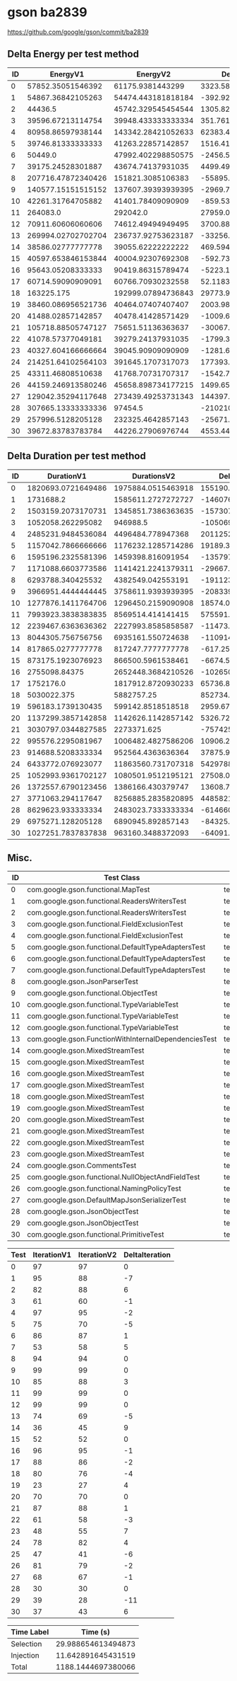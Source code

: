# gson ba2839


https://github.com/google/gson/commit/ba2839



## Delta Energy per test method


| ID | EnergyV1 | EnergyV2 | DeltaEnergy | σV1 | σV2 |
| --- | --- | --- | --- | --- | --- |
| 0 | 57852.35051546392 | 61175.9381443299 | 3323.5876288659783 | 25330.32836203837 | 27516.137447639892 |
| 1 | 54867.36842105263 | 54474.443181818184 | -392.9252392344497 | 21095.667900032855 | 20047.457476435735 |
| 2 | 44436.5 | 45742.329545454544 | 1305.8295454545441 | 13162.285425253993 | 14881.412621364572 |
| 3 | 39596.67213114754 | 39948.433333333334 | 351.7612021857931 | 5039.90721590795 | 4404.568777102048 |
| 4 | 80958.86597938144 | 143342.28421052633 | 62383.41823114488 | 257570.81023966617 | 442902.39515247993 |
| 5 | 39746.81333333333 | 41263.22857142857 | 1516.4152380952364 | 7192.84554483288 | 7944.420973544766 |
| 6 | 50449.0 | 47992.402298850575 | -2456.597701149425 | 20022.972859100595 | 15595.431325149873 |
| 7 | 39175.24528301887 | 43674.74137931035 | 4499.496096291477 | 8396.46491406019 | 11392.92284492249 |
| 8 | 207716.47872340426 | 151821.3085106383 | -55895.17021276595 | 557557.1007048311 | 455505.76799578086 |
| 9 | 140577.15151515152 | 137607.39393939395 | -2969.7575757575687 | 41253.062027364824 | 37989.34962334059 |
| 10 | 42261.31764705882 | 41401.78409090909 | -859.5335561497341 | 14530.232218873669 | 10880.237515631956 |
| 11 | 264083.0 | 292042.0 | 27959.0 | 577588.6219512075 | 615108.3255104607 |
| 12 | 70911.60606060606 | 74612.49494949495 | 3700.8888888888905 | 31693.12278515822 | 26167.002030035335 |
| 13 | 269994.02702702704 | 236737.92753623187 | -33256.09949079517 | 653357.0083962203 | 631309.5862260283 |
| 14 | 38586.02777777778 | 39055.62222222222 | 469.59444444443943 | 5835.44110722532 | 5706.92913839109 |
| 15 | 40597.653846153844 | 40004.92307692308 | -592.7307692307659 | 5559.065094629794 | 5638.635210096888 |
| 16 | 95643.05208333333 | 90419.86315789474 | -5223.18892543859 | 86758.88743672149 | 59791.03934460073 |
| 17 | 60714.59090909091 | 60766.70930232558 | 52.118393234668474 | 33595.74823668384 | 31098.692009010752 |
| 18 | 163225.175 | 192999.07894736843 | 29773.90394736844 | 501889.2422412233 | 555223.275048918 |
| 19 | 38460.086956521736 | 40464.07407407407 | 2003.9871175523367 | 4917.24144045652 | 5620.281684821078 |
| 20 | 41488.02857142857 | 40478.41428571429 | -1009.614285714284 | 7754.547863712768 | 7898.05590453907 |
| 21 | 105718.88505747127 | 75651.51136363637 | -30067.373693834903 | 357352.83855745045 | 212567.6019553969 |
| 22 | 41078.57377049181 | 39279.24137931035 | -1799.3323911814587 | 6688.463854754782 | 5029.010337652806 |
| 23 | 40327.604166666664 | 39045.90909090909 | -1281.695075757576 | 5355.991173208059 | 5493.404426376738 |
| 24 | 214251.64102564103 | 391645.1707317073 | 177393.52970606627 | 561105.5987450585 | 790152.0432581593 |
| 25 | 43311.46808510638 | 41768.70731707317 | -1542.7607680332148 | 8471.40396777014 | 7770.740261199035 |
| 26 | 44159.246913580246 | 45658.898734177215 | 1499.6518205969696 | 11800.024010784176 | 11979.521330428894 |
| 27 | 129042.35294117648 | 273439.49253731343 | 144397.13959613696 | 417752.16752427316 | 630594.3679524774 |
| 28 | 307665.13333333336 | 97454.5 | -210210.63333333336 | 687190.4405642215 | 314140.1005522589 |
| 29 | 257996.5128205128 | 232325.4642857143 | -25671.048534798523 | 647959.5921499835 | 557417.7211947634 |
| 30 | 39672.83783783784 | 44226.27906976744 | 4553.4412319296025 | 6303.839925913512 | 8706.869397941935 |

## Delta Duration per test method


| ID | DurationV1 | DurationsV2 | DeltaDuration |
| --- | --- | --- | --- |
| 0 | 1820693.0721649486 | 1975884.0515463918 | 155190.97938144323 |
| 1 | 1731688.2 | 1585611.2727272727 | -146076.92727272725 |
| 2 | 1503159.2073170731 | 1345851.7386363635 | -157307.4686807096 |
| 3 | 1052058.262295082 | 946988.5 | -105069.76229508198 |
| 4 | 2485231.9484536084 | 4496484.778947368 | 2011252.8304937598 |
| 5 | 1157042.7866666666 | 1176232.1285714286 | 19189.341904761968 |
| 6 | 1595196.2325581396 | 1459398.816091954 | -135797.4164661856 |
| 7 | 1171088.6603773586 | 1141421.2241379311 | -29667.43623942742 |
| 8 | 6293788.340425532 | 4382549.042553191 | -1911239.2978723412 |
| 9 | 3966951.4444444445 | 3758611.9393939395 | -208339.50505050505 |
| 10 | 1277876.1411764706 | 1296450.2159090908 | 18574.07473262027 |
| 11 | 7993923.3838383835 | 8569514.414141415 | 575591.0303030312 |
| 12 | 2239467.6363636362 | 2227993.8585858587 | -11473.777777777519 |
| 13 | 8044305.756756756 | 6935161.550724638 | -1109144.2060321188 |
| 14 | 817865.0277777778 | 817247.7777777778 | -617.25 |
| 15 | 873175.1923076923 | 866500.5961538461 | -6674.596153846127 |
| 16 | 2755098.84375 | 2652448.3684210526 | -102650.47532894742 |
| 17 | 1752176.0 | 1817912.8720930233 | 65736.87209302327 |
| 18 | 5030022.375 | 5882757.25 | 852734.875 |
| 19 | 596183.1739130435 | 599142.8518518518 | 2959.677938808338 |
| 20 | 1137299.3857142858 | 1142626.1142857142 | 5326.728571428452 |
| 21 | 3030797.0344827585 | 2273371.625 | -757425.4094827585 |
| 22 | 995576.2295081967 | 1006482.4827586206 | 10906.253250423935 |
| 23 | 914688.5208333334 | 952564.4363636364 | 37875.91553030303 |
| 24 | 6433772.076923077 | 11863560.731707318 | 5429788.654784241 |
| 25 | 1052993.9361702127 | 1080501.9512195121 | 27508.015049299458 |
| 26 | 1372557.6790123456 | 1386166.430379747 | 13608.751367401332 |
| 27 | 3771063.294117647 | 8256885.2835820895 | 4485821.989464442 |
| 28 | 8629623.933333334 | 2483023.7333333334 | -6146600.2 |
| 29 | 6975271.128205128 | 6890945.892857143 | -84325.23534798529 |
| 30 | 1027251.7837837838 | 963160.3488372093 | -64091.4349465745 |

## Misc.

| ID | Test Class | Test Method |
| --- | --- | --- |
| 0 | com.google.gson.functional.MapTest | testSerializeMaps |
| 1 | com.google.gson.functional.ReadersWritersTest | testReadWriteTwoObjects |
| 2 | com.google.gson.functional.ReadersWritersTest | testReadWriteTwoStrings |
| 3 | com.google.gson.functional.FieldExclusionTest | testDefaultNestedStaticClassIncluded |
| 4 | com.google.gson.functional.FieldExclusionTest | testDefaultInnerClassExclusion |
| 5 | com.google.gson.functional.DefaultTypeAdaptersTest | testBitSetDeserialization |
| 6 | com.google.gson.functional.DefaultTypeAdaptersTest | testSetSerialization |
| 7 | com.google.gson.functional.DefaultTypeAdaptersTest | testBitSetSerialization |
| 8 | com.google.gson.JsonParserTest | testReadWriteTwoObjects |
| 9 | com.google.gson.functional.ObjectTest | testSingletonLists |
| 10 | com.google.gson.functional.TypeVariableTest | testBasicTypeVariables |
| 11 | com.google.gson.functional.TypeVariableTest | testAdvancedTypeVariables |
| 12 | com.google.gson.functional.TypeVariableTest | testTypeVariablesViaTypeParameter |
| 13 | com.google.gson.FunctionWithInternalDependenciesTest | testAnonymousLocalClassesSerialization |
| 14 | com.google.gson.MixedStreamTest | testWriteClosed |
| 15 | com.google.gson.MixedStreamTest | testWriteInvalidState |
| 16 | com.google.gson.MixedStreamTest | testWriteHtmlSafe |
| 17 | com.google.gson.MixedStreamTest | testWriteLenient |
| 18 | com.google.gson.MixedStreamTest | testWriteMixedStreamed |
| 19 | com.google.gson.MixedStreamTest | testWriteNulls |
| 20 | com.google.gson.MixedStreamTest | testReadMixedStreamed |
| 21 | com.google.gson.MixedStreamTest | testReadClosed |
| 22 | com.google.gson.MixedStreamTest | testWriteDoesNotMutateState |
| 23 | com.google.gson.MixedStreamTest | testReaderDoesNotMutateState |
| 24 | com.google.gson.CommentsTest | testParseComments |
| 25 | com.google.gson.functional.NullObjectAndFieldTest | testExplicitNullSetsFieldToNullDuringDeserialization |
| 26 | com.google.gson.functional.NamingPolicyTest | testComplexFieldNameStrategy |
| 27 | com.google.gson.DefaultMapJsonSerializerTest | testNonEmptyMapSerialization |
| 28 | com.google.gson.JsonObjectTest | testPropertyWithQuotes |
| 29 | com.google.gson.JsonObjectTest | testWritePropertyWithEmptyStringName |
| 30 | com.google.gson.functional.PrimitiveTest | testMoreSpecificSerialization |




| Test | IterationV1 | IterationV2 | DeltaIteration |
| --- | --- | --- | --- |
| 0 | 97 | 97 | 0 |
| 1 | 95 | 88 | -7 |
| 2 | 82 | 88 | 6 |
| 3 | 61 | 60 | -1 |
| 4 | 97 | 95 | -2 |
| 5 | 75 | 70 | -5 |
| 6 | 86 | 87 | 1 |
| 7 | 53 | 58 | 5 |
| 8 | 94 | 94 | 0 |
| 9 | 99 | 99 | 0 |
| 10 | 85 | 88 | 3 |
| 11 | 99 | 99 | 0 |
| 12 | 99 | 99 | 0 |
| 13 | 74 | 69 | -5 |
| 14 | 36 | 45 | 9 |
| 15 | 52 | 52 | 0 |
| 16 | 96 | 95 | -1 |
| 17 | 88 | 86 | -2 |
| 18 | 80 | 76 | -4 |
| 19 | 23 | 27 | 4 |
| 20 | 70 | 70 | 0 |
| 21 | 87 | 88 | 1 |
| 22 | 61 | 58 | -3 |
| 23 | 48 | 55 | 7 |
| 24 | 78 | 82 | 4 |
| 25 | 47 | 41 | -6 |
| 26 | 81 | 79 | -2 |
| 27 | 68 | 67 | -1 |
| 28 | 30 | 30 | 0 |
| 29 | 39 | 28 | -11 |
| 30 | 37 | 43 | 6 |



| Time Label | Time (s) |
| --- | --- |
| Selection | 29.988654613494873 |
| Injection | 11.642891645431519 |
| Total | 1188.1444697380066 |


